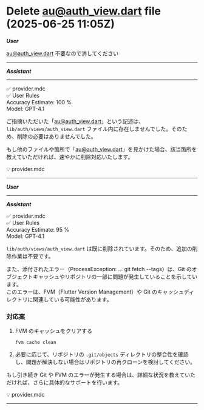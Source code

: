 <!-- Generated by SpecStory -->

# Delete au@auth_view.dart file (2025-06-25 11:05Z)

_**User**_

au@auth_view.dart 
不要なので消してください

---

_**Assistant**_



---

✅ provider.mdc  
✅ User Rules  
Accuracy Estimate: 100 %  
Model: GPT-4.1  

ご指摘いただいた「au@auth_view.dart」という記述は、`lib/auth/views/auth_view.dart` ファイル内に存在しませんでした。そのため、削除の必要はありませんでした。

もし他のファイルや箇所で「au@auth_view.dart」を見かけた場合、該当箇所を教えていただければ、速やかに削除対応いたします。

💡 provider.mdc

---

_**User**_



---

_**Assistant**_

✅ provider.mdc  
✅ User Rules  
Accuracy Estimate: 95 %  
Model: GPT-4.1  

`lib/auth/views/auth_view.dart` は既に削除されています。そのため、追加の削除作業は不要です。

また、添付されたエラー（ProcessException: ... git fetch --tags）は、Git のオブジェクトキャッシュやリポジトリの一部に問題が発生していることを示しています。  
このエラーは、FVM（Flutter Version Management）や Git のキャッシュディレクトリに関連している可能性があります。

### 対応案
1. FVM のキャッシュをクリアする  
   ```
   fvm cache clean
   ```
2. 必要に応じて、リポジトリの `.git/objects` ディレクトリの整合性を確認し、問題が解決しない場合はリポジトリの再クローンを検討してください。

もし引き続き Git や FVM のエラーが発生する場合は、詳細な状況を教えていただければ、さらに具体的なサポートを行います。

💡 provider.mdc

---

